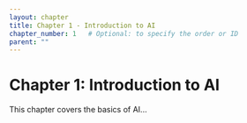 ```yaml
---
layout: chapter
title: Chapter 1 - Introduction to AI
chapter_number: 1   # Optional: to specify the order or ID
parent: ""
---
```

# Chapter 1: Introduction to AI

This chapter covers the basics of AI...
